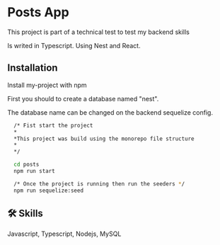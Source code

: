
# Posts App

This project is part of a technical test to test my backend skills

Is writed in Typescript. Using Nest and React.




## Installation

Install my-project with npm

First you should to create a database named "nest". 

The database name can be changed on the backend sequelize config.

```bash
  /* Fist start the project 
  *
  *This project was build using the monorepo file structure 
  *
  */

  cd posts
  npm run start

  /* Once the project is running then run the seeders */
  npm run sequelize:seed
```

## 🛠 Skills
Javascript, Typescript, Nodejs, MySQL

